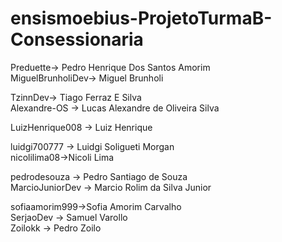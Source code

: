 # ensismoebius-ProjetoTurmaB-Consessionaria
Preduette-> Pedro Henrique Dos Santos Amorim    
MiguelBrunholiDev-> Miguel Brunholi  

TzinnDev-> Tiago Ferraz E Silva  
Alexandre-OS -> Lucas Alexandre de Oliveira Silva  

LuizHenrique008 -> Luiz Henrique  

luidgi700777 -> Luidgi Soligueti Morgan  
nicolilima08->Nicoli Lima  

pedrodesouza -> Pedro Santiago de Souza  
MarcioJuniorDev -> Marcio Rolim da Silva Junior  

sofiaamorim999->Sofia Amorim Carvalho  
SerjaoDev -> Samuel Varollo  
Zoilokk -> Pedro Zoilo
